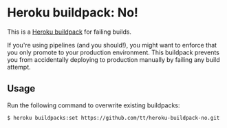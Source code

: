 # Heroku buildpack: No!

This is a [Heroku buildpack][buildpack] for failing builds.

If you're using pipelines (and you should!), you might want to enforce that
you only promote to your production environment. This buildpack prevents you
from accidentally deploying to production manually by failing any build
attempt.

[buildpack]: https://devcenter.heroku.com/articles/buildpacks
    "Heroku Dev Center article on buildpacks"


## Usage

Run the following command to overwrite existing buildpacks:

    $ heroku buildpacks:set https://github.com/tt/heroku-buildpack-no.git
